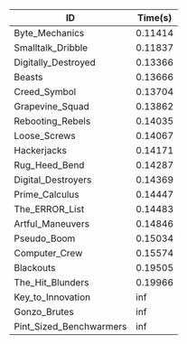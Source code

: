 |ID|Time(s)|
|-|-|
|Byte_Mechanics|0.11414|
|Smalltalk_Dribble|0.11837|
|Digitally_Destroyed|0.13366|
|Beasts|0.13666|
|Creed_Symbol|0.13704|
|Grapevine_Squad|0.13862|
|Rebooting_Rebels|0.14035|
|Loose_Screws|0.14067|
|Hackerjacks|0.14171|
|Rug_Heed_Bend|0.14287|
|Digital_Destroyers|0.14369|
|Prime_Calculus|0.14447|
|The_ERROR_List|0.14483|
|Artful_Maneuvers|0.14846|
|Pseudo_Boom|0.15034|
|Computer_Crew|0.15574|
|Blackouts|0.19505|
|The_Hit_Blunders|0.19966|
|Key_to_Innovation|inf|
|Gonzo_Brutes|inf|
|Pint_Sized_Benchwarmers|inf|
